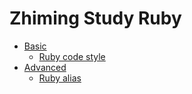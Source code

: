 # Zhiming Study Ruby

- [Basic](basic/README.md)
  - [Ruby code style](basic/ruby_code_style.md)
- [Advanced](advanced/README.md)
  - [Ruby alias](advanced/ruby_alias.md)

